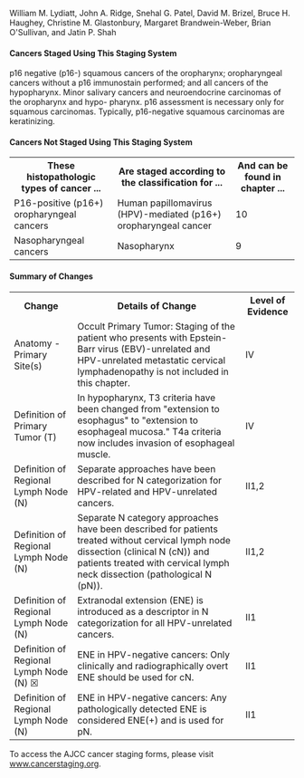 William M. Lydiatt, John A. Ridge, Snehal G. Patel,
David M. Brizel, Bruce H. Haughey,
Christine M. Glastonbury, Margaret Brandwein-Weber,
Brian O'Sullivan, and Jatin P. Shah

#### Cancers Staged Using This Staging System  
p16 negative (p16-) squamous cancers of the oropharynx; oropharyngeal cancers without a p16 immunostain performed;
and all cancers of the hypopharynx. Minor salivary cancers and neuroendocrine carcinomas of the oropharynx and hypo-
pharynx. p16 assessment is necessary only for squamous carcinomas. Typically, p16-negative squamous carcinomas are
keratinizing.

#### Cancers Not Staged Using This Staging System  

<table>
<tr>
<th>These histopathologic types of cancer ...</th>
<th>Are staged according to the classification for ...</th>
<th>And can be found in chapter ...</th>
</tr>
<tr>
<td>P16-positive (p16+) oropharyngeal cancers</td>
<td>Human papillomavirus (HPV)-mediated (p16+) oropharyngeal cancer</td>
<td>10</td>
</tr>
<tr>
<td>Nasopharyngeal cancers</td>
<td>Nasopharynx</td>
<td>9</td>
</tr>
</table>  

#### Summary of Changes
<table>
<tr>
<th>Change</th>
<th>Details of Change</th>
<th>Level of Evidence</th>
</tr>
<tr>
<td>Anatomy - Primary Site(s)</td>
<td>Occult Primary Tumor: Staging of the patient who presents with Epstein- Barr virus (EBV)-unrelated and HPV-unrelated metastatic cervical lymphadenopathy is not included in this chapter.</td>
<td>IV</td>
</tr>
<tr>
<td>Definition of Primary Tumor (T)</td>
<td>In hypopharynx, T3 criteria have been changed from "extension to esophagus" to "extension to esophageal mucosa." T4a criteria now includes invasion of esophageal muscle.</td>
<td>IV</td>
</tr>
<tr>
<td>Definition of Regional Lymph Node (N)</td>
<td>Separate approaches have been described for N categorization for HPV-related and HPV-unrelated cancers.</td>
<td>II1,2</td>
</tr>
<tr>
<td>Definition of Regional Lymph Node (N)</td>
<td>Separate N category approaches have been described for patients treated without cervical lymph node dissection (clinical N (cN)) and patients treated with cervical lymph neck dissection (pathological N (pN)).</td>
<td>II1,2</td>
</tr>
<tr>
<td>Definition of Regional Lymph Node (N)</td>
<td>Extranodal extension (ENE) is introduced as a descriptor in N categorization for all HPV-unrelated cancers.</td>
<td>II1</td>
</tr>
<tr>
<td>Definition of Regional Lymph Node (N) ☒</td>
<td>ENE in HPV-negative cancers: Only clinically and radiographically overt ENE should be used for cN.</td>
<td>II1</td>
</tr>
<tr>
<td>Definition of Regional Lymph Node (N)</td>
<td>ENE in HPV-negative cancers: Any pathologically detected ENE is considered ENE(+) and is used for pN.</td>
<td>II1</td>
</tr>
</table>

To access the AJCC cancer staging forms, please visit www.cancerstaging.org.
<!-- PageFooter="American College of Surgeons 2017 M.B. Amin et al. (eds.), AJCC Cancer Staging Manual, Eighth Edition, DOI 10.1007/978-3-319-40618-3_11" -->
<!-- PageNumber="123" -->
<!-- PageBreak -->  
<!-- PageNumber="124" -->
<!-- PageHeader="American Joint Committee on Cancer . 2017" -->